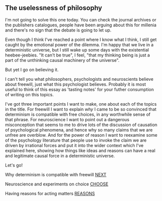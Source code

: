 ## The uselessness of philosophy

I'm not going to solve this one today. You can check the journal archives or the publishers catalogues, people have been arguing about this for millenia and there's no sign that the debate is going to let up. 

Even though I think I've reached a point where I know what I think, I still get caught by the emotional power of the dilemma. I'm happy that we live in a deterministic universe, but I still wake up some days with the existential heebee-jeebies. "It can't be true", I feel, "that my thinking being is just a part of the unthinking causal machinery of the universe".

But yet I go on believing it.

I can't tell you what philosophers, psychologists and neuroscients believe about freewill, just what this psychologist believes. Probably it is most useful to think of this essay as 'tasting notes' for your futher consumption of writing on this topics. 

I've got three important points I want to make, one about each of the topics in the title. For freewill I want to explain *why* I came to be so convinced that determinism is compatible with free choices, in any worthwhile sense of that phrase. For neuroscience I want to point out a dangerous misconception that seems to me to drive lots of the discussion of causation of psychological phenomena, and hence why so many claims that we are unfree are overblow. And for the power of reason I want to reexamine some of the psychology literature that people use to invoke the claim we are driven by  irrational forces and put it into the wider context which I've explained here, showing how things like ideas and reasons can have a real and legitimate causal force in a deterministic universe. 

Let's go!

Why determinism is compatible with freewill [NEXT](https://twitter.com/intent/tweet?text=@ChoiceEngine%20NEXT)

Neuroscience and experiments on choice [CHOOSE](https://twitter.com/intent/tweet?text=@ChoiceEngine%20CHOOSE)

Having reasons for acting matters [REASONS](https://twitter.com/intent/tweet?text=@ChoiceEngine%20REASONS)
